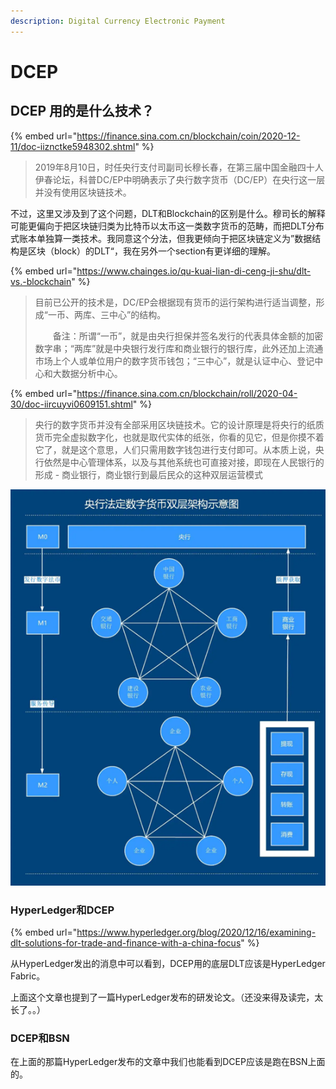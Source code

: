 ```yaml
---
description: Digital Currency Electronic Payment
---
```


# DCEP

## DCEP 用的是什么技术？

{% embed url="https://finance.sina.com.cn/blockchain/coin/2020-12-11/doc-iiznctke5948302.shtml" %}

> 2019年8月10日，时任央行支付司副司长穆长春，在第三届中国金融四十人伊春论坛，科普DC/EP中明确表示了央行数字货币（DC/EP）在央行这一层并没有使用区块链技术。

不过，这里又涉及到了这个问题，DLT和Blockchain的区别是什么。穆司长的解释可能更偏向于把区块链归类为比特币以太币这一类数字货币的范畴，而把DLT分布式账本单独算一类技术。我同意这个分法，但我更倾向于把区块链定义为”数据结构是区块（block）的DLT“，我在另外一个section有更详细的理解。

{% embed url="https://www.chainges.io/qu-kuai-lian-di-ceng-ji-shu/dlt-vs.-blockchain" %}

> 目前已公开的技术是，DC/EP会根据现有货币的运行架构进行适当调整，形成“一币、两库、三中心”的结构。
>
> 　　备注：所谓“一币”，就是由央行担保并签名发行的代表具体金额的加密数字串；“两库”就是中央银行发行库和商业银行的银行库，此外还加上流通市场上个人或单位用户的数字货币钱包；“三中心”，就是认证中心、登记中心和大数据分析中心。

{% embed url="https://finance.sina.com.cn/blockchain/roll/2020-04-30/doc-iircuyvi0609151.shtml" %}

> 央行的数字货币并没有全部采用区块链技术。它的设计原理是将央行的纸质货币完全虚拟数字化，也就是取代实体的纸张，你看的见它，但是你摸不着它了，就是这个意思，人们只需用数字钱包进行支付即可。从本质上说，央行依然是中心管理体系，以及与其他系统也可直接对接，即现在人民银行的形成 - 商业银行，商业银行到最后民众的这种双层运营模式

![](../.gitbook/assets/image%20%282%29.png)

### HyperLedger和DCEP

{% embed url="https://www.hyperledger.org/blog/2020/12/16/examining-dlt-solutions-for-trade-and-finance-with-a-china-focus" %}

从HyperLedger发出的消息中可以看到，DCEP用的底层DLT应该是HyperLedger Fabric。

上面这个文章也提到了一篇HyperLedger发布的研发论文。（还没来得及读完，太长了。。）

###  DCEP和BSN

在上面的那篇HyperLedger发布的文章中我们也能看到DCEP应该是跑在BSN上面的。

